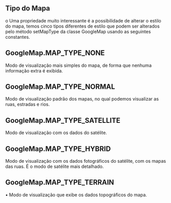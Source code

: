 ## Tipo do Mapa
o Uma propriedade muito interessante é a possibilidade de alterar o estilo do mapa, temos cinco tipos diferentes de estilo que podem ser alterados pelo método setMapType da classe GoogleMap usando as seguintes constantes.
##  GoogleMap.MAP_TYPE_NONE
  Modo de visualização mais simples do mapa, de forma que nenhuma informação extra é exibida.
## GoogleMap.MAP_TYPE_NORMAL
 Modo de visualização padrão dos mapas, no qual podemos visualizar as ruas, estradas e rios.
## GoogleMap.MAP_TYPE_SATELLITE
 Modo de visualização com os dados do satélite.
## GoogleMap.MAP_TYPE_HYBRID
Modo de visualização com os dados fotográficos do satélite, com os mapas das ruas. É o modo de satélite mais detalhado.
## GoogleMap.MAP_TYPE_TERRAIN
• Modo de visualização que exibe os dados topográficos do mapa.